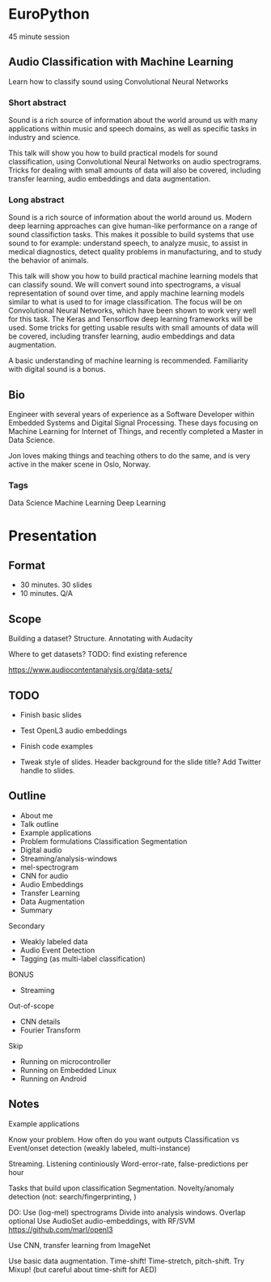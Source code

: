
# EuroPython
45 minute session

## Audio Classification with Machine Learning
Learn how to classify sound using Convolutional Neural Networks

### Short abstract
Sound is a rich source of information about the world around us with many applications within music and speech domains, as well as specific tasks in industry and science.

This talk will show you how to build practical models for sound classification, using Convolutional Neural Networks on audio spectrograms.
Tricks for dealing with small amounts of data will also be covered, including transfer learning, audio embeddings and data augmentation.

### Long abstract
Sound is a rich source of information about the world around us.
Modern deep learning approaches can give human-like performance on a range of sound classifiction tasks.
This makes it possible to build systems that use sound to for example:
understand speech, to analyze music, to assist in medical diagnostics, detect quality problems in manufacturing, and to study the behavior of animals.

This talk will show you how to build practical machine learning models that can classify sound.
We will convert sound into spectrograms, a visual representation of sound over time,
and apply machine learning models similar to what is used to for image classification.
The focus will be on Convolutional Neural Networks, which have been shown to work very well for this task.
The Keras and Tensorflow deep learning frameworks will be used.
Some tricks for getting usable results with small amounts of data will be covered,
including transfer learning, audio embeddings and data augmentation.

A basic understanding of machine learning is recommended.
Familiarity with digital sound is a bonus.

## Bio
Engineer with several years of experience as a Software Developer within Embedded Systems and Digital Signal Processing.
These days focusing on Machine Learning for Internet of Things, and recently completed a Master in Data Science.

Jon loves making things and teaching others to do the same, and is very active in the maker scene in Oslo, Norway.

### Tags
Data Science
Machine Learning
Deep Learning


# Presentation

## Format

- 30 minutes.
30 slides
- 10 minutes. Q/A 

## Scope
Building a dataset?
Structure.
Annotating with Audacity

Where to get datasets?
TODO: find existing reference

https://www.audiocontentanalysis.org/data-sets/



## TODO

- Finish basic slides
- Test OpenL3 audio embeddings
- Finish code examples

- Tweak style of slides.
Header background for the slide title?
Add Twitter handle to slides.

## Outline

- About me
- Talk outline
- Example applications
- Problem formulations
Classification
Segmentation
- Digital audio
- Streaming/analysis-windows
- mel-spectrogram
- CNN for audio
- Audio Embeddings
- Transfer Learning
- Data Augmentation
- Summary

Secondary

- Weakly labeled data
- Audio Event Detection
- Tagging (as multi-label classification)

BONUS

- Streaming

Out-of-scope

- CNN details
- Fourier Transform

Skip

- Running on microcontroller
- Running on Embedded Linux
- Running on Android

## Notes

Example applications

Know your problem.
How often do you want outputs
Classification vs Event/onset detection
(weakly labeled, multi-instance)

Streaming.
Listening continiously
Word-error-rate, false-predictions per hour

Tasks that build upon classification
Segmentation.
Novelty/anomaly detection
(not: search/fingerprinting, )

DO:
Use (log-mel) spectrograms
Divide into analysis windows. Overlap optional
Use AudioSet audio-embeddings, with RF/SVM
https://github.com/marl/openl3

Use CNN, transfer learning from ImageNet

Use basic data augmentation. Time-shift! Time-stretch, pitch-shift. Try Mixup!
(but careful about time-shift for AED)

